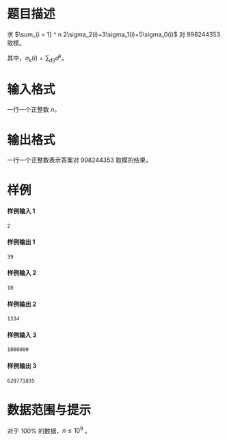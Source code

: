 
# 题目描述

求 $\sum_{i = 1} ^ n 2\sigma_2(i)+3\sigma_1(i)+5\sigma_0(i)$ 对 $998244353$ 取模。

其中，$\sigma_k(i)=\sum_{d|i} d^k$。

# 输入格式

一行一个正整数 $n$。

# 输出格式

一行一个正整数表示答案对 $998244353$ 取模的结果。

# 样例

#### 样例输入 1

```plain
2
```

#### 样例输出 1

```plain
39
```

#### 样例输入 2

```plain
10
```

#### 样例输出 2

```plain
1334
```

#### 样例输入 3

```plain
1000000
```

#### 样例输出 3

```plain
620771835
```

# 数据范围与提示

对于 $100\%$ 的数据，$n \le {10} ^ 9$ 。

